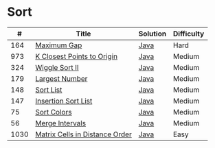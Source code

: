 Sort
========

| # | Title | Solution | Difficulty |
|---| ----- | -------- | ---------- |
|164|[Maximum Gap](https://leetcode.com/problems/maximum-gap/)|[Java](src/hard/MaximumGap.java)|Hard|
|973|[K Closest Points to Origin](https://leetcode.com/problems/k-closest-points-to-origin/)|[Java](src/medium/KClosestPointsToOrigin.java)|Medium|
|324|[Wiggle Sort II](https://leetcode.com/problems/wiggle-sort-ii/)|[Java](src/medium/WiggleSortII.java)|Medium|
|179|[Largest Number](https://leetcode.com/problems/largest-number/)|[Java](src/medium/LargestNumber.java)|Medium|
|148|[Sort List](https://leetcode.com/problems/sort-list/)|[Java](src/medium/SortList.java)|Medium|
|147|[Insertion Sort List](https://leetcode.com/problems/insertion-sort-list/)|[Java](src/medium/InsertionSortList.java)|Medium|
|75|[Sort Colors](https://leetcode.com/problems/sort-colors/)|[Java](src/medium/SortColors.java)|Medium|
|56|[Merge Intervals](https://leetcode.com/problems/merge-intervals/)|[Java](src/medium/MergeIntervals.java)|Medium|
|1030|[Matrix Cells in Distance Order](https://leetcode.com/problems/matrix-cells-in-distance-order/)|[Java](src/easy/MatrixCellsInDistanceOrder.java)|Easy|
